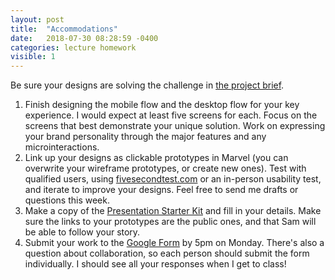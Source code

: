 ```yaml
---
layout: post
title:  "Accommodations"
date:   2018-07-30 08:28:59 -0400
categories: lecture homework
visible: 1
---
```


Be sure your designs are solving the challenge in [the project brief](https://docs.google.com/document/d/1LY8jOjdAFbNZywgRUNT113QbvzQ0QwzSc-v8tnWd3lg/edit?usp=sharing).

1. Finish designing the mobile flow and the desktop flow for your key experience. I would expect at least five screens for each. Focus on the screens that best demonstrate your unique solution. Work on expressing your brand personality through the major features and any microinteractions. 
2. Link up your designs as clickable prototypes in Marvel (you can overwrite your wireframe prototypes, or create new ones). Test with qualified users, using [fivesecondtest.com](http://fivesecondtest.com) or an in-person usability test, and iterate to improve your designs. Feel free to send me drafts or questions this week.
3. Make a copy of the [Presentation Starter Kit](https://drive.google.com/open?id=1bXdMrBggzS_2xBqN-hHdabcup1Bg7PqLm_xieUxEiPI) and fill in your details. Make sure the links to your prototypes are the public ones, and that Sam will be able to follow your story.
4. Submit your work to the [Google Form](https://goo.gl/forms/lRNyBlLQoFu7RHjJ2) by 5pm on Monday. There's also a question about collaboration, so each person should submit the form individually. I should see all your responses when I get to class!

 